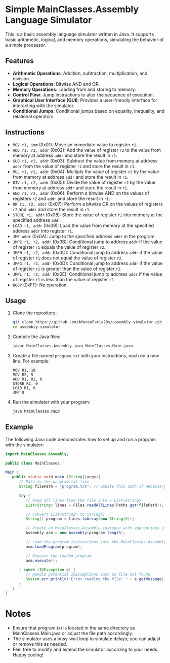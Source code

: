 # Simple MainClasses.Assembly Language Simulator

This is a basic assembly language simulator written in Java. It supports basic arithmetic, logical, and memory operations, simulating the behavior of a simple processor.

## Features

- **Arithmetic Operations**: Addition, subtraction, multiplication, and division.
- **Logical Operations**: Bitwise AND and OR.
- **Memory Operations**: Loading from and storing to memory.
- **Control Flow**: Jump instructions to alter the sequence of execution.
- **Graphical User Interface (GUI)**: Provides a user-friendly interface for interacting with the simulator.
- **Conditional Jumps**: Conditional jumps based on equality, inequality, and relational operators.

## Instructions

- `MOV r1, imm` (0x01): Move an immediate value to register `r1`.
- `ADD r1, r2, addr` (0x02): Add the value of register `r2` to the value from memory at address `addr` and store the result in `r1`.
- `SUB r1, r2, addr` (0x03): Subtract the value from memory at address `addr` from the value of register `r2` and store the result in `r1`.
- `MUL r1, r2, addr` (0x04): Multiply the value of register `r2` by the value from memory at address `addr` and store the result in `r1`.
- `DIV r1, r2, addr` (0x05): Divide the value of register `r2` by the value from memory at address `addr` and store the result in `r1`.
- `AND r1, r2, addr` (0x06): Perform a bitwise AND on the values of registers `r2` and `addr` and store the result in `r1`.
- `OR r1, r2, addr` (0x07): Perform a bitwise OR on the values of registers `r2` and `addr` and store the result in `r1`.
- `STORE r1, addr` (0x08): Store the value of register `r1` into memory at the specified address `addr`.
- `LOAD r1, addr` (0x09): Load the value from memory at the specified address `addr` into register `r1`.
- `JMP addr` (0x0A): Jump to the specified address `addr` in the program.
- `JMPE r1, r2, addr` (0x0B): Conditional jump to address `addr` if the value of register `r1` equals the value of register `r2`.
- `JMPN r1, r2, addr` (0x0C): Conditional jump to address `addr` if the value of register `r1` does not equal the value of register `r2`.
- `JMPG r1, r2, addr` (0x0D): Conditional jump to address `addr` if the value of register `r1` is greater than the value of register `r2`.
- `JMPL r1, r2, addr` (0x0E): Conditional jump to address `addr` if the value of register `r1` is less than the value of register `r2`.
- `NOOP` (0xFF): No operation.

## Usage

1. Clone the repository:
    ```sh
    git clone https://github.com/AfonsoFaria20s/assembly-simulator.git
    cd assembly-simulator
    ```

2. Compile the Java files:
    ```sh
    javac MainClasses.Assembly.java MainClasses.Main.java
    ```

3. Create a file named `program.txt` with your instructions, each on a new line. For example:
    ```
    MOV R1, 10
    MOV R2, 5
    ADD R1, R2, 0
    STORE R1, 0
    LOAD R1, 0
    JMP 0
    ```

4. Run the simulator with your program:
    ```sh
    java MainClasses.Main
    ```

## Example

The following Java code demonstrates how to set up and run a program with the simulator:

```java
import MainClasses.Assembly;

public class MainClasses.

Main {
   public static void main (String[]args){
      // Path to the program.txt file
      String filePath = "program.txt"; // Update this path if necessary

      try {
         // Read all lines from the file into a List<String>
         List<String> lines = Files.readAllLines(Paths.get(filePath));

         // Convert List<String> to String[]
         String[] program = lines.toArray(new String[0]);

         // Create an MainClasses.Assembly instance with appropriate size
         Assembly asm = new Assembly(program.length);

         // Load the program instructions into the MainClasses.Assembly instance
         asm.loadProgram(program);

         // Execute the loaded program
         asm.execute();

      } catch (IOException e) {
         // Handle potential IOExceptions such as file not found
         System.err.println("Error reading the file: " + e.getMessage());
      }
   }
}
```
# Notes
- Ensure that program.txt is located in the same directory as MainClasses.Main.java or adjust the file path accordingly.
- The simulator uses a busy-wait loop to simulate delays; you can adjust or remove this as needed.
- Feel free to modify and extend the simulator according to your needs. Happy coding!